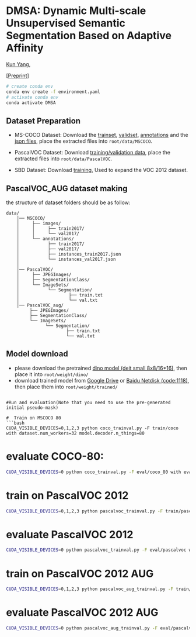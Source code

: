 # DMSA: Dynamic Multi-scale Unsupervised Semantic Segmentation Based on Adaptive Affinity
[Kun Yang](https://github.com/yangkunhub),


[[Preprint](https://arxiv.org/abs/2303.00199)]

```bash
# create conda env
conda env create -f environment.yaml
# activate conda env
conda activate DMSA
```

## Dataset Preparation

- MS-COCO Dataset: Download the [trainset](http://images.cocodataset.org/zips/train2017.zip), [validset](http://images.cocodataset.org/zips/val2017.zip), [annotations](http://calvin.inf.ed.ac.uk/wp-content/uploads/data/cocostuffdataset/stuffthingmaps_trainval2017.zip) and the [json files](http://images.cocodataset.org/annotations/annotations_trainval2017.zip), place the extracted files into `root/data/MSCOCO`.

- PascalVOC Dataset: Download [training/validation data](http://host.robots.ox.ac.uk/pascal/VOC/voc2012/VOCtrainval_11-May-2012.tar), place the extracted files into `root/data/PascalVOC`.

- SBD Dataset: Download [training](http://www.eecs.berkeley.edu/Research/Projects/CS/vision/grouping/semantic_contours/benchmark.tgz), Used to expand the VOC 2012 dataset.


## PascalVOC_AUG dataset making



the structure of dataset folders should be as follow:
~~~
data/
    │── MSCOCO/
    │     ├── images/
    │     │     ├── train2017/
    │     │     └── val2017/
    │     └── annotations/
    │           ├── train2017/
    │           ├── val2017/
    │           ├── instances_train2017.json
    │           └── instances_val2017.json
    │
    │── PascalVOC/
    │     ├── JPEGImages/
    │     ├── SegmentationClass/
    │     └── ImageSets/
    │           └── Segmentation/
    │                   ├── train.txt
    │                   └── val.txt
    │── PascalVOC_aug/
         ├── JPEGImages/
         ├── SegmentationClass/
         └── ImageSets/
               └── Segmentation/
                       ├── train.txt
                       └── val.txt
~~~

## Model download
- please download the pretrained [dino model (deit small 8x8/16*16)](https://dl.fbaipublicfiles.com/dino/dino_deitsmall8_pretrain/dino_deitsmall8_pretrain.pth), then place it into `root/weight/dino/` 
- download trained model from [Google Drive](https://drive.google.com/drive/folders/1vHKLrAE51mLTK-5DpzByQ_g1RAjmONyi?usp=sharing) or [Baidu Netdisk (code:1118)](https://pan.baidu.com/s/1N7GSzcMOi9C3mgpUsIa4oA), then place them into `root/weight/trained/` 
```

#Run and evaluation(Note that you need to use the pre-generated initial pseudo-mask)
 
#  Train on MSCOCO 80
```bash
CUDA_VISIBLE_DEVICES=0,1,2,3 python coco_trainval.py -F train/coco with dataset.num_workers=32 model.decoder.n_things=80
```
#  evaluate COCO-80:
```bash
CUDA_VISIBLE_DEVICES=0 python coco_trainval.py -F eval/coco_80 with eval_only=1 model.decoder.n_things=80 model.decoder.pretrained_weight=train/coco/(number)/decoder_best.pt
```

#  train on PascalVOC 2012
```bash
CUDA_VISIBLE_DEVICES=0,1,2,3 python pascalvoc_trainval.py -F train/pascalvoc with dataset.num_workers=32
```
#  evaluate PascalVOC 2012
```bash
CUDA_VISIBLE_DEVICES=0 python pascalvoc_trainval.py -F eval/pascalvoc with eval_only=1 model.decoder.n_things=20 model.decoder.pretrained_weight=train/pascalvoc/(number)/decoder_best.pt
```

#  train on PascalVOC 2012 AUG
```bash
CUDA_VISIBLE_DEVICES=0,1,2,3 python pascalvoc_aug_trainval.py -F train/pascalvoc with dataset.num_workers=32
```
#  evaluate PascalVOC 2012 AUG
```bash
CUDA_VISIBLE_DEVICES=0 python pascalvoc_aug_trainval.py -F eval/pascalvoc with eval_only=1 model.decoder.n_things=20 model.decoder.pretrained_weight=train/pascalvoc_AUG/(number)/decoder_best.pt
```
